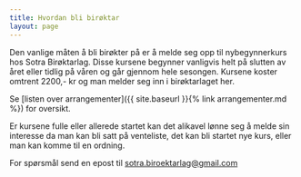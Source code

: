 ```yaml
---
title: Hvordan bli birøktar
layout: page
---
```


Den vanlige måten å bli birøkter på er å melde seg opp til nybegynnerkurs hos Sotra Birøktarlag. Disse kursene begynner vanligvis helt på slutten av året eller tidlig på våren og går gjennom hele sesongen. Kursene koster omtrent 2200,- kr og man melder seg inn i birøktarlaget her.

Se   [listen over arrangementer]({{ site.baseurl }}{% link arrangementer.md %}) for oversikt.

Er kursene fulle eller allerede startet kan det alikavel lønne seg å melde sin interesse da man kan bli satt på venteliste, det kan bli startet nye kurs, eller man kan komme til en ordning.

For spørsmål send en epost til [sotra.biroektarlag@gmail.com](mailto:sotra.biroektarlag@gmail.com)